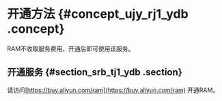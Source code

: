 # 开通方法 {#concept_ujy_rj1_ydb .concept}

RAM不收取服务费用，开通后即可使用该服务。

## 开通服务 {#section_srb_tj1_ydb .section}

请访问[https://buy.aliyun.com/ram](https://buy.aliyun.com/ram) 开通RAM。


